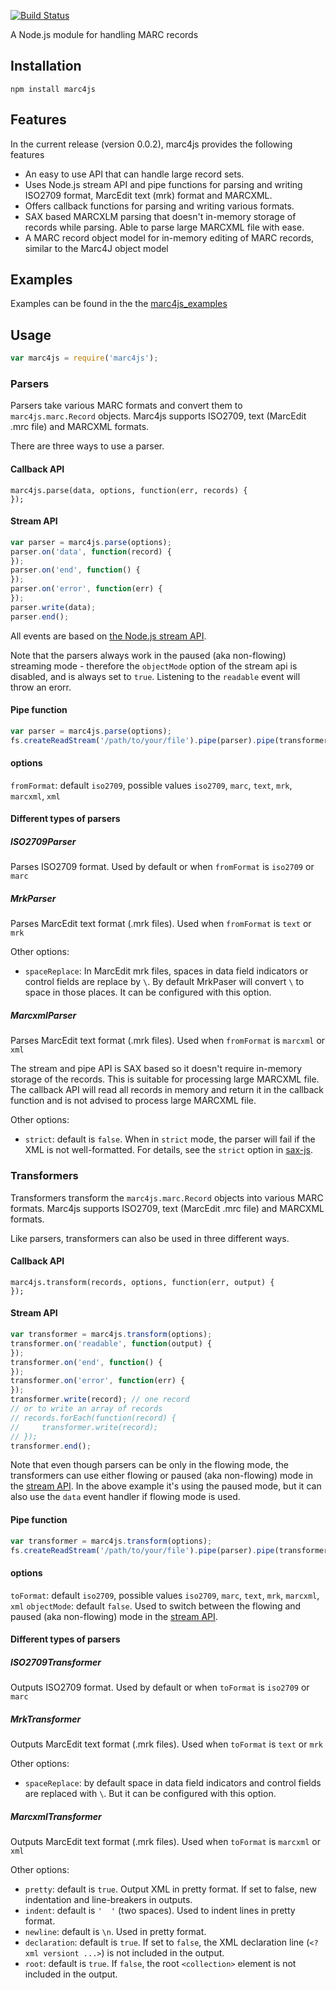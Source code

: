 [![Build Status](https://travis-ci.org/jiaola/marc4js.svg?branch=master)](https://travis-ci.org/jiaola/marc4js)

A Node.js module for handling MARC records

## Installation

```
npm install marc4js
```

## Features

In the current release (version 0.0.2), marc4js provides the following features

* An easy to use API that can handle large record sets.
* Uses Node.js stream API and pipe functions for parsing and writing ISO2709 format, MarcEdit text (mrk) format and MARCXML.
* Offers callback functions for parsing and writing various formats.
* SAX based MARCXLM parsing that doesn't in-memory storage of records while parsing. Able to parse large MARCXML file with ease.
* A MARC record object model for in-memory editing of MARC records, similar to the Marc4J object model

## Examples

Examples can be found in the the [marc4js_examples](https://github.com/jiaola/marc4js_examples)

## Usage

```javascript
var marc4js = require('marc4js');
```

### Parsers

Parsers take various MARC formats and convert them to `marc4js.marc.Record` objects. Marc4js supports ISO2709, text
(MarcEdit .mrc file) and MARCXML formats.

There are three ways to use a parser.

#### Callback API

```
marc4js.parse(data, options, function(err, records) {
});
```

#### Stream API

```javascript
var parser = marc4js.parse(options);
parser.on('data', function(record) {
});
parser.on('end', function() {
});
parser.on('error', function(err) {
});
parser.write(data);
parser.end();
```

All events are based on [the Node.js stream API](http://nodejs.org/api/stream.html).

Note that the parsers always work in the paused (aka non-flowing) streaming mode - therefore the `objectMode` option of
the stream api is disabled, and is always set to `true`. Listening to the `readable` event will throw an erorr.

#### Pipe function

```javascript
var parser = marc4js.parse(options);
fs.createReadStream('/path/to/your/file').pipe(parser).pipe(transformer).pipe(process.stdout);
```

#### options

`fromFormat`: default `iso2709`, possible values `iso2709`, `marc`, `text`, `mrk`, `marcxml`, `xml`

#### Different types of parsers

##### ISO2709Parser

Parses ISO2709 format. Used by default or when `fromFormat` is `iso2709` or `marc`

##### MrkParser

Parses MarcEdit text format (.mrk files). Used when `fromFormat` is `text` or `mrk`

Other options:

* `spaceReplace`: In MarcEdit mrk files, spaces in data field indicators or control fields are replace by `\`. By default
MrkPaser will convert `\` to space in those places. It can be configured with this option.

##### MarcxmlParser

Parses MarcEdit text format (.mrk files). Used when `fromFormat` is `marcxml` or `xml`

The stream and pipe API is SAX based so it doesn't require in-memory storage of the records. This is suitable for processing large MARCXML file.
The callback API will read all records in memory and return it in the callback function and is not advised to process large MARCXML file.

Other options:

* `strict`: default is `false`. When in `strict` mode, the parser will fail if the XML is not well-formatted. For details, see the `strict` option in [sax-js](https://github.com/isaacs/sax-js).

### Transformers

Transformers transform the `marc4js.marc.Record` objects into various MARC formats. Marc4js supports ISO2709, text
(MarcEdit .mrc file) and MARCXML formats.

Like parsers, transformers can also be used in three different ways.

#### Callback API

```
marc4js.transform(records, options, function(err, output) {
});
```

#### Stream API

```javascript
var transformer = marc4js.transform(options);
transformer.on('readable', function(output) {
});
transformer.on('end', function() {
});
transformer.on('error', function(err) {
});
transformer.write(record); // one record
// or to write an array of records
// records.forEach(function(record) {
//     transformer.write(record);
// });
transformer.end();
```

Note that even though parsers can be only in the flowing mode, the transformers can use either flowing or paused (aka non-flowing) mode in the
[stream API](http://nodejs.org/api/stream.html). In the above example it's using the paused mode, but it can also use the `data` event handler
if flowing mode is used.

#### Pipe function

```javascript
var transformer = marc4js.transform(options);
fs.createReadStream('/path/to/your/file').pipe(parser).pipe(transformer).pipe(process.stdout);
```

#### options

`toFormat`: default `iso2709`, possible values `iso2709`, `marc`, `text`, `mrk`, `marcxml`, `xml`
`objectMode`: default `false`. Used to switch between the flowing and paused (aka non-flowing) mode in the [stream API](http://nodejs.org/api/stream.html).

#### Different types of parsers

##### ISO2709Transformer

Outputs ISO2709 format. Used by default or when `toFormat` is `iso2709` or `marc`

##### MrkTransformer

Outputs MarcEdit text format (.mrk files). Used when `toFormat` is `text` or `mrk`

Other options:

* `spaceReplace`: by default space in data field indicators and control fields are replaced with `\`. But it can be configured with this option.

##### MarcxmlTransformer

Outputs MarcEdit text format (.mrk files). Used when `toFormat` is `marcxml` or `xml`

Other options:

* `pretty`: default is `true`. Output XML in pretty format. If set to false, new indentation and line-breakers in outputs.
* `indent`: default is `'  '` (two spaces). Used to indent lines in pretty format.
* `newline`: default is `\n`. Used in pretty format.
* `declaration`: default is `true`. If set to `false`, the XML declaration line (`<?xml versiont ...>`) is not included in the output.
* `root`: default is `true`. If `false`, the root `<collection>` element is not included in the output.




